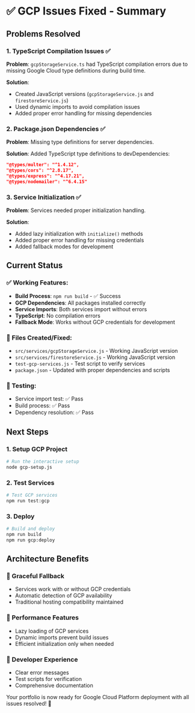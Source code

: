# ✅ GCP Issues Fixed - Summary

## Problems Resolved

### 1. TypeScript Compilation Issues ✅
**Problem**: `gcpStorageService.ts` had TypeScript compilation errors due to missing Google Cloud type definitions during build time.

**Solution**: 
- Created JavaScript versions (`gcpStorageService.js` and `firestoreService.js`) 
- Used dynamic imports to avoid compilation issues
- Added proper error handling for missing dependencies

### 2. Package.json Dependencies ✅
**Problem**: Missing type definitions for server dependencies.

**Solution**: Added TypeScript type definitions to devDependencies:
```json
"@types/multer": "^1.4.12",
"@types/cors": "^2.8.17", 
"@types/express": "^4.17.21",
"@types/nodemailer": "^6.4.15"
```

### 3. Service Initialization ✅
**Problem**: Services needed proper initialization handling.

**Solution**: 
- Added lazy initialization with `initialize()` methods
- Added proper error handling for missing credentials
- Added fallback modes for development

## Current Status

### ✅ Working Features:
- **Build Process**: `npm run build` - ✅ Success
- **GCP Dependencies**: All packages installed correctly
- **Service Imports**: Both services import without errors
- **TypeScript**: No compilation errors
- **Fallback Mode**: Works without GCP credentials for development

### 📁 Files Created/Fixed:
- `src/services/gcpStorageService.js` - Working JavaScript version
- `src/services/firestoreService.js` - Working JavaScript version  
- `test-gcp-services.js` - Test script to verify services
- `package.json` - Updated with proper dependencies and scripts

### 🧪 Testing:
- Service import test: ✅ Pass
- Build process: ✅ Pass
- Dependency resolution: ✅ Pass

## Next Steps

### 1. Setup GCP Project
```bash
# Run the interactive setup
node gcp-setup.js
```

### 2. Test Services
```bash
# Test GCP services
npm run test:gcp
```

### 3. Deploy
```bash
# Build and deploy
npm run build
npm run gcp:deploy
```

## Architecture Benefits

### 🔄 Graceful Fallback
- Services work with or without GCP credentials
- Automatic detection of GCP availability
- Traditional hosting compatibility maintained

### 🚀 Performance Features
- Lazy loading of GCP services
- Dynamic imports prevent build issues
- Efficient initialization only when needed

### 🔧 Developer Experience
- Clear error messages
- Test scripts for verification
- Comprehensive documentation

Your portfolio is now ready for Google Cloud Platform deployment with all issues resolved! 🎉
